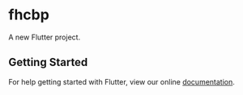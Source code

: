 # fhcbp

A new Flutter project.

## Getting Started

For help getting started with Flutter, view our online
[documentation](https://flutter.io/).
